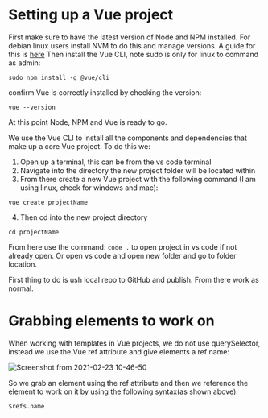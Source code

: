 # Setting up a Vue project
First make sure to have the latest version of Node and NPM installed. For debian linux users install NVM to do this and manage versions. A guide for this is [here](https://gist.github.com/SriVinayA/56335800e19a508c97bfa4f980a870cf)
Then install the Vue CLI, note sudo is only for linux to command as admin:

```
sudo npm install -g @vue/cli

```
confirm Vue is correctly installed by checking the version:

```
vue --version

```
At this point Node, NPM and Vue is ready to go.

We use the Vue CLI to install all the components and dependencies that make up a core Vue project.  To do this we:

1. Open up a terminal, this can be from the vs code terminal
2. Navigate into the directory the new project folder will be located within
3. From there create a new Vue project with the following command (I am using linux, check for windows and mac):

```
vue create projectName

```
4. Then cd into the new project directory

```
cd projectName

```
From here use the command: `code .` to open project in vs code if not already open.  Or open vs code and open new folder and go to folder location.  

First thing to do is ush local repo to GitHub and publish. From there work as normal.

# Grabbing elements to work on
When working with templates in Vue projects, we do not use querySelector, instead we use the Vue ref attribute and give elements a ref name:

![Screenshot from 2021-02-23 10-46-50](https://user-images.githubusercontent.com/73107656/108833379-a6f44c00-75c4-11eb-800e-4bfdfb9bb8b9.png)

So we grab an element using the ref attribute and then we reference the element to work on it by using the following syntax(as shown above):

```
$refs.name

```